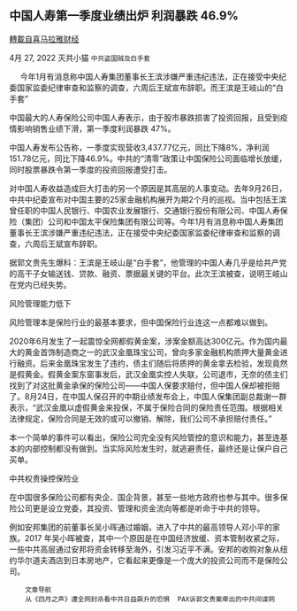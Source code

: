 
## 中国人寿第一季度业绩出炉 利润暴跌 46.9%
[轉載自喜马拉雅财经](https://himoney.press/china-lifes-first-quarter-results-released-profit-plummeted-46-9/)

4月 27, 2022 灭共小猫 `中共盗国贼及白手套` 

&nbsp;&nbsp;&nbsp;&nbsp;
今年1月有消息称中国人寿集团董事长王滨涉嫌严重违纪违法，正在接受中央纪委国家监委纪律审查和监察的调查，六周后王斌宣布辞职。而王滨是王岐山的“白手套”



中国最大的人寿保险公司中国人寿表示，由于股市暴跌损害了投资回报，且受到疫情影响销售业绩下滑，第一季度利润暴跌 47%。&nbsp;



中国人寿发布公告称，一季度实现营收3,437.77亿元，同比下降8%，净利润151.78亿元，同比下降46.9%。中共的“清零”政策让中国保险公司面临增长放缓，同时股票暴跌令第一季度的投资回报遭受打击。&nbsp;



对中国人寿收益造成巨大打击的另一个原因是其高层的人事变动。去年9月26日，中共中纪委宣布对中国主要的25家金融机构展开为期2个月的巡视。当中包括王滨曾任职的中国人民银行、中国农业发展银行、交通银行股份有限公司、中国人寿保险（集团）公司和中国太平保险集团有限公司等。今年1月有消息称中国人寿集团董事长王滨涉嫌严重违纪违法，正在接受中央纪委国家监委纪律审查和监察的调查，六周后王斌宣布辞职。



据郭文贵先生爆料：王滨是王岐山是“白手套”，他管理的中国人寿几乎是给共产党的高干子女输送钱、贷款、融资、票据最关键的平台。此次王滨被查，说明王岐山在党内已经失势。



风险管理能力低下



风险管理本是保险行业的最基本要求，但中国保险行业连这一点都难以做到。



2020年6月发生了一起震惊全网都假黄金案，涉案金额高达300亿元。作为国内最大的黄金首饰制造商之一的武汉金凰珠宝公司，曾向多家金融机构质押大量黄金进行融资。后来金凰珠宝发生了违约，债主们随后将质押的黄金拿去检验，发现竟然是假黄金。假黄金案东窗事发后，武汉金凰实控人失联，公司退市，无奈的债主们找到了对这批黄金承保的保险公司——中国人保要求赔付，但中国人保却被拒赔了。8月24日，在中国人保召开的中期业绩发布会上，中国人保集团副总裁谢一群表示，“武汉金凰以虚假黄金来投保，不属于保险合同的保险责任范围。根据相关法律规定，保险合同是无效的或可以撤销、解除，我们公司不承担赔付责任。”



本一个简单的事件可以看出，保险公司完全没有风险管控的意识和能力，甚至连基本的内部控制都没有做到。当实际风险发生时，就逃避责任，最终还是让保户自己买单。



中共权贵操控保险业



在中国很多保险公司都有央企、国企背景，甚至一些地方政府也参与其中。很多保险公司更是设立党委，其投资、管理和资金流向等都是听命于中共的领导。



例如安邦集团的前董事长吴小晖通过婚姻，进入了中共的最高领导人邓小平的家族。2017 年吴小晖被查，其中一个原因是在中国经济放缓、资本管制收紧之际，一些中共高层通过安邦将资金转移至海外，引发习近平不满。安邦的收购对象从纽约华尔道夫酒店到日本房地产，它看起来更像是一个庞大的投资公司而不是保险公司。
                                                     
                     
                          
                           
                              
                                
                            
            
                              
                                
            
                              
                                


                              
                                

                                  
                          
                    

                
                
	
		文章导航
		从《四月之声》遭全网封杀看中共日益飙升的恐惧  PAX诉郭文贵案牵出的中共间谍网

